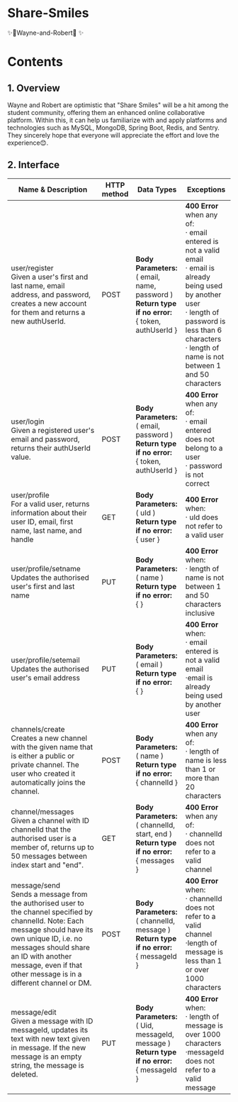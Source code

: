 # Share-Smiles

✨🥜Wayne-and-Robert🥜 ✨

# Contents
## 1. Overview
Wayne and Robert are optimistic that "Share Smiles" will be a hit among the student community, offering them an enhanced online collaborative platform. Within this, it can help us familiarize with and apply platforms and technologies such as MySQL, MongoDB, Spring Boot, Redis, and Sentry. They sincerely hope that everyone will appreciate the effort and love the experience😊.

## 2. Interface
| Name & Description   | HTTP method | Data Types                                           | Exceptions                                                   |
|----------------------|-------------|------------------------------------------------------|--------------------------------------------------------------|
| user/register<br>Given a user's first and last name, email address, and password, creates a new account for them and returns a new authUserId.        | POST        | **Body Parameters:**<br>( email, name, password )<br>**Return type if no error:**<br>{ token, authUserId } | **400 Error** when any of:<br>· email entered is not a valid email<br>· email is already being used by another user<br>· length of password is less than 6 characters<br>· length of name is not between 1 and 50 characters 
| user/login<br>Given a registered user's email and password, returns their authUserId value.        | POST        | **Body Parameters:**<br>( email, password )<br>**Return type if no error:**<br>{ token, authUserId } | **400 Error** when any of:<br>· email entered does not belong to a user<br>· password is not correct
| user/profile<br>For a valid user, returns information about their user ID, email, first name, last name, and handle       | GET        | **Body Parameters:**<br>( uId )<br>**Return type if no error:**<br>{ user } | **400 Error** when:<br>· uId does not refer to a valid user
| user/profile/setname<br>Updates the authorised user's first and last name       | PUT         | **Body Parameters:**<br>( name )<br>**Return type if no error:**<br>{ } | **400 Error** when:<br>· length of name is not between 1 and 50 characters inclusive
| user/profile/setemail<br>Updates the authorised user's email address       | PUT         | **Body Parameters:**<br>( email )<br>**Return type if no error:**<br>{ } | **400 Error** when:<br>· email entered is not a valid email<br>·email is already being used by another user
| channels/create<br>Creates a new channel with the given name that is either a public or private channel. The user who created it automatically joins the channel.        | POST        | **Body Parameters:**<br>( name )<br>**Return type if no error:**<br>{ channelId } | **400 Error** when any of:<br>· length of name is less than 1 or more than 20 characters
| channel/messages<br>Given a channel with ID channelId that the authorised user is a member of, returns up to 50 messages between index start and "end".       | GET        | **Body Parameters:**<br>( channelId, start, end )<br>**Return type if no error:**<br>{ messages } | **400 Error** when any of:<br>· channelId does not refer to a valid channel
| message/send<br>Sends a message from the authorised user to the channel specified by channelId. Note: Each message should have its own unique ID, i.e. no messages should share an ID with another message, even if that other message is in a different channel or DM.       | POST        | **Body Parameters:**<br>( channelId, message )<br>**Return type if no error:**<br>{ messageId } | **400 Error** when:<br>· channelId does not refer to a valid channel<br>·length of message is less than 1 or over 1000 characters
| message/edit<br>Given a message with ID messageId, updates its text with new text given in message. If the new message is an empty string, the message is deleted.       | PUT        | **Body Parameters:**<br>( Uid, messageId, message )<br>**Return type if no error:**<br>{ messageId } | **400 Error** when:<br>· length of message is over 1000 characters<br>·messageId does not refer to a valid message | **403 Error** when: <br>message was not sent by this user
